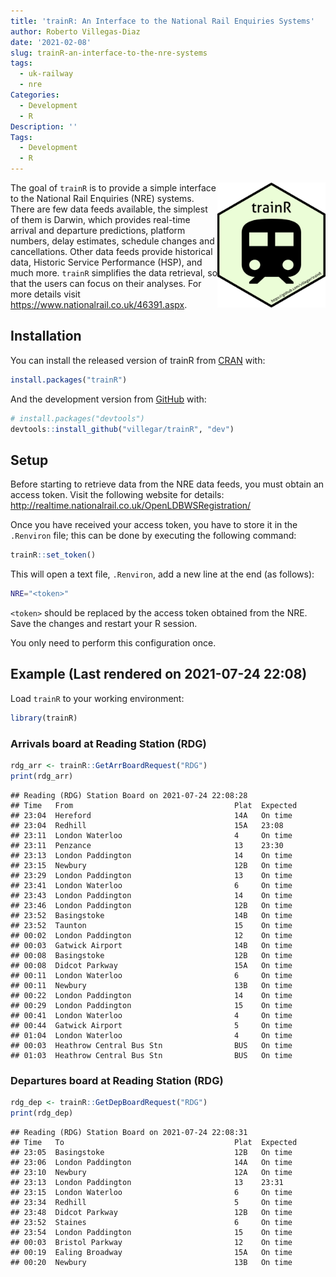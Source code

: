 ```yaml
---
title: 'trainR: An Interface to the National Rail Enquiries Systems'
author: Roberto Villegas-Diaz
date: '2021-02-08'
slug: trainR-an-interface-to-the-nre-systems
tags:
  - uk-railway
  - nre
Categories:
  - Development
  - R
Description: ''
Tags:
  - Development
  - R
---
```


<img src="https://raw.githubusercontent.com/villegar/trainR/main/inst/images/logo.png" alt="logo" align="right" height=200px/>

The goal of `trainR` is to provide a simple interface to the 
National Rail Enquiries (NRE) systems. There are few data feeds 
available, the simplest of them is Darwin, which provides real-time 
arrival and departure predictions, platform numbers, delay estimates, 
schedule changes and cancellations. Other data feeds provide historical 
data, Historic Service Performance (HSP), and much more. `trainR` 
simplifies the data retrieval, so that the users can focus on their 
analyses. For more details visit 
https://www.nationalrail.co.uk/46391.aspx.

## Installation

You can install the released version of trainR from [CRAN](https://CRAN.R-project.org) with:

``` r
install.packages("trainR")
```

And the development version from [GitHub](https://github.com/) with:

``` r
# install.packages("devtools")
devtools::install_github("villegar/trainR", "dev")
```

## Setup
Before starting to retrieve data from the NRE data feeds, you must obtain an access token. 
Visit the following website for details: http://realtime.nationalrail.co.uk/OpenLDBWSRegistration/

Once you have received your access token, you have to store it in the `.Renviron` file; this can be 
done by executing the following command:


```r
trainR::set_token()
```

This will open a text file, `.Renviron`, add a new line at the end (as follows):

```bash
NRE="<token>"
```

`<token>` should be replaced by the access token obtained from the NRE. Save the changes and restart 
your R session.

You only need to perform this configuration once.

## Example (Last rendered on 2021-07-24 22:08)

Load `trainR` to your working environment:

```r
library(trainR)
```

### Arrivals board at Reading Station (RDG)


```r
rdg_arr <- trainR::GetArrBoardRequest("RDG")
print(rdg_arr)
```

```
## Reading (RDG) Station Board on 2021-07-24 22:08:28
## Time   From                                    Plat  Expected
## 23:04  Hereford                                14A   On time
## 23:04  Redhill                                 15A   23:08
## 23:11  London Waterloo                         4     On time
## 23:11  Penzance                                13    23:30
## 23:13  London Paddington                       14    On time
## 23:15  Newbury                                 12B   On time
## 23:29  London Paddington                       13    On time
## 23:41  London Waterloo                         6     On time
## 23:43  London Paddington                       14    On time
## 23:46  London Paddington                       12B   On time
## 23:52  Basingstoke                             14B   On time
## 23:52  Taunton                                 15    On time
## 00:02  London Paddington                       12    On time
## 00:03  Gatwick Airport                         14B   On time
## 00:08  Basingstoke                             12B   On time
## 00:08  Didcot Parkway                          15A   On time
## 00:11  London Waterloo                         6     On time
## 00:11  Newbury                                 13B   On time
## 00:22  London Paddington                       14    On time
## 00:29  London Paddington                       15    On time
## 00:41  London Waterloo                         4     On time
## 00:44  Gatwick Airport                         5     On time
## 01:04  London Waterloo                         4     On time
## 00:03  Heathrow Central Bus Stn                BUS   On time
## 01:03  Heathrow Central Bus Stn                BUS   On time
```

### Departures board at Reading Station (RDG)


```r
rdg_dep <- trainR::GetDepBoardRequest("RDG")
print(rdg_dep)
```

```
## Reading (RDG) Station Board on 2021-07-24 22:08:31
## Time   To                                      Plat  Expected
## 23:05  Basingstoke                             12B   On time
## 23:06  London Paddington                       14A   On time
## 23:10  Newbury                                 12A   On time
## 23:13  London Paddington                       13    23:31
## 23:15  London Waterloo                         6     On time
## 23:34  Redhill                                 5     On time
## 23:48  Didcot Parkway                          12B   On time
## 23:52  Staines                                 6     On time
## 23:54  London Paddington                       15    On time
## 00:03  Bristol Parkway                         12    On time
## 00:19  Ealing Broadway                         15A   On time
## 00:20  Newbury                                 13B   On time
```
